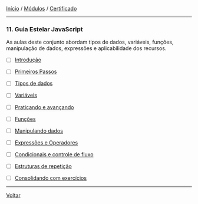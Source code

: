 [Início](https://github.com/Thalyalm/rocketseat-trilha-fundamentar) /
[Módulos](https://github.com/Thalyalm/rocketseat-trilha-fundamentar/tree/main/modulos/readme.md) /
[Certificado](https://github.com/Thalyalm/rocketseat-trilha-fundamentar/tree/main/certificado)

---

### 11. Guia Estelar JavaScript

As aulas deste conjunto abordam tipos de dados, variáveis, funções, manipulação de dados, expressões e aplicabilidade dos recursos.

- [ ] [Introdução](/modulos/guia-estelar-javascript/introducao/readme.md)

- [ ] [Primeiros Passos](/modulos/guia-estelar-javascript/primeiros-passos/readme.md)

- [ ] [Tipos de dados](/modulos/guia-estelar-javascript/tipos-de-dados/readme.md)

- [ ] [Variáveis](/modulos/guia-estelar-javascript/variaveis/readme.md)

- [ ] [Praticando e avançando](/modulos/guia-estelar-javascript/praticando-e-avancando/readme.md)

- [ ] [Funções](/modulos/guia-estelar-javascript/funcoes/readme.md)

- [ ] [Manipulando dados](/modulos/guia-estelar-javascript/manipulando-dados/readme.md)

- [ ] [Expressões e Operadores](/modulos/guia-estelar-javascript/expressoes-e-operadores/readme.md)

- [ ] [Condicionais e controle de fluxo](/modulos/guia-estelar-javascript/condicionais-e-controle-de-fluxo/readme.md)

- [ ] [Estruturas de repetição](/modulos/guia-estelar-javascript/estruturas-de-repeticao/readme.md)

- [ ] [Consolidando com exercícios](/modulos/guia-estelar-javascript/consolidando-com-exercicios/readme.md)

---

[Voltar](https://github.com/Thalyalm/rocketseat-trilha-fundamentar/tree/main/modulos/readme.md)